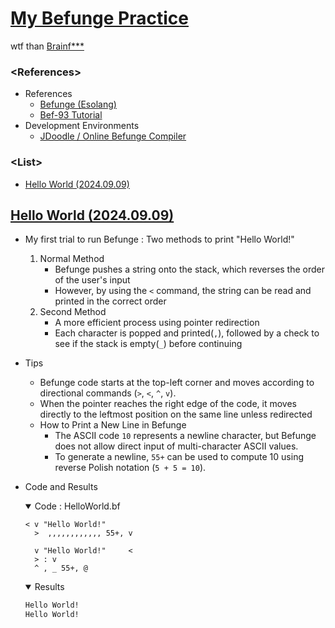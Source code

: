 # [My Befunge Practice](/README.md#befunge)

wtf than [Brainf***](/Brainfuck/README.md)


### **\<References>**

- References
  - [Befunge (Esolang)](https://esolangs.org/wiki/Befunge)
  - [Bef-93 Tutorial](https://bef-93.blogspot.com/)
- Development Environments
  - [JDoodle / Online Befunge Compiler](https://www.jdoodle.com/execute-befunge-online)


### **\<List>**

- [Hello World (2024.09.09)](#hello-world-20240909)


## [Hello World (2024.09.09)](#list)

- My first trial to run Befunge : Two methods to print "Hello World!"
  1. Normal Method
      - Befunge pushes a string onto the stack, which reverses the order of the user's input
      - However, by using the `<` command, the string can be read and printed in the correct order
  2. Second Method
      - A more efficient process using pointer redirection
      - Each character is popped and printed(`,`), followed by a check to see if the stack is empty(`_`) before continuing
- Tips
  - Befunge code starts at the top-left corner and moves according to directional commands (`>`, `<`, `^`, `v`).
  - When the pointer reaches the right edge of the code, it moves directly to the leftmost position on the same line unless redirected
  - How to Print a New Line in Befunge
    - The ASCII code `10` represents a newline character, but Befunge does not allow direct input of multi-character ASCII values.
    - To generate a newline, `55+` can be used to compute 10 using reverse Polish notation (`5 + 5 = 10`).
- Code and Results
  <details open="">
    <summary>Code : HelloWorld.bf</summary>

    ```befunge
    < v "Hello World!"
      >  ,,,,,,,,,,,, 55+, v

      v "Hello World!"     <
      > : v
      ^ , _ 55+, @
    ```
  </details>
  <details open="">
    <summary>Results</summary>

    ```txt
    Hello World!
    Hello World!
    ```
  </details>
